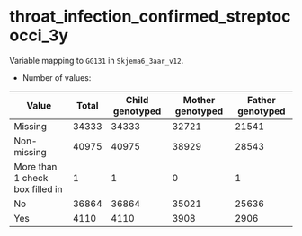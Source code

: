 # throat_infection_confirmed_streptococci_3y
Variable mapping to `GG131` in `Skjema6_3aar_v12`.
- Number of values:

| Value | Total | Child genotyped | Mother genotyped | Father genotyped |
| ----- | ----- | --------------- | ---------------- | ---------------- |
| Missing | 34333 | 34333 | 32721 | 21541 |
| Non-missing | 40975 | 40975 | 38929 | 28543 |
| More than 1 check box filled in | 1 | 1 | 0 |1 |
| No | 36864 | 36864 | 35021 |25636 |
| Yes | 4110 | 4110 | 3908 |2906 |



